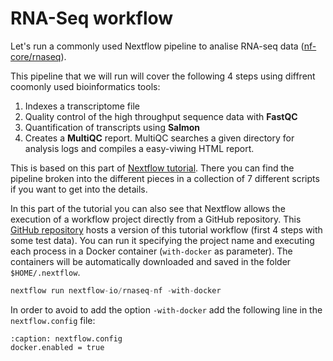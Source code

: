 # RNA-Seq workflow

Let's run a commonly used Nextflow pipeline to analise RNA-seq data ([nf-core/rnaseq](https://nf-co.re/rnaseq/3.17.0)).

This pipeline that we will run will cover the following 4 steps using diffrent coomonly used bioinformatics tools:

1. Indexes a transcriptome file
2. Quality control of the high throughput sequence data with **FastQC**
3. Quantification  of transcripts using **Salmon**
4. Creates a **MultiQC** report. MultiQC searches a given directory for analysis logs and compiles a easy-viwing HTML report.

This is based on this part of [Nextflow tutorial](https://training.nextflow.io/basic_training/rnaseq_pipeline/). There you can find the pipeline broken into the different pieces in a collection of 7 different scripts if you want to get into the details.

In this part of the tutorial you can also see that Nextflow allows the execution of a workflow project directly from a GitHub repository. This [GitHub repository](https://github.com/nextflow-io/rnaseq-nf) hosts a version of this tutorial workflow (first 4 steps with some test data). You can run it specifying the project name and executing each process in a Docker container (`with-docker` as parameter). The containers will be automatically downloaded and saved in the folder `$HOME/.nextflow`.

```groovy
nextflow run nextflow-io/rnaseq-nf -with-docker
```

In order to avoid to add the option `-with-docker` add the following line in the `nextflow.config` file: 
```{code-block} groovy
:caption: nextflow.config
docker.enabled = true
```